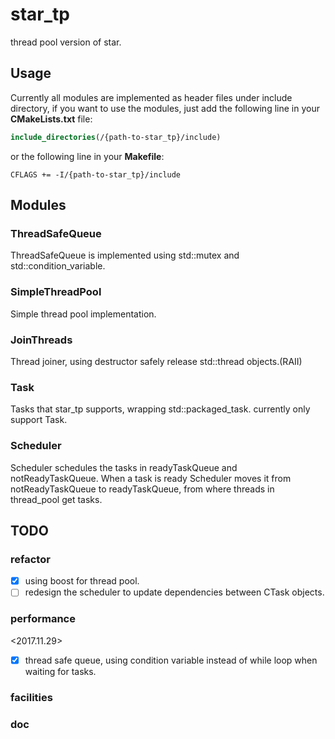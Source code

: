 # star_tp
thread pool version of star.

## Usage
Currently all modules are implemented as header files under include directory, if you want to use the modules, just add the following line in your **CMakeLists.txt** file:

```cmake
include_directories(/{path-to-star_tp}/include)
```
or the following line in your **Makefile**:
```make
CFLAGS += -I/{path-to-star_tp}/include
```

## Modules

### ThreadSafeQueue
ThreadSafeQueue is implemented using std::mutex and std::condition_variable.

### SimpleThreadPool
Simple thread pool implementation.

### JoinThreads
Thread joiner, using destructor safely release std::thread objects.(RAII)

### Task
Tasks that star_tp supports, wrapping std::packaged_task<T>. currently only support Task<void>.

### Scheduler
Scheduler schedules the tasks in readyTaskQueue and notReadyTaskQueue. When a task is ready Scheduler moves it from notReadyTaskQueue to readyTaskQueue, from where threads in thread_pool get tasks.

## TODO

### refactor

* [x] using boost for thread pool.
* [ ] redesign the scheduler to update dependencies between CTask objects.

### performance

<2017.11.29>
* [x] thread safe queue, using condition variable instead of while loop when waiting for tasks.

### facilities

### doc
